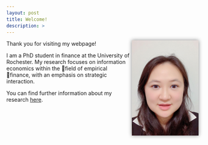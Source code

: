 ```yaml
---
layout: post
title: Welcome!
description: >
---
```

<img align="right" height="250" src="files/picture.jpg" style="box-shadow: 0px 0px 10px #888; border-radius:0%;">
Thank you for visiting my webpage!

I am a PhD student in finance at the University of Rochester. My research focuses on information economics within the field of empirical finance, with an emphasis on strategic interaction.


You can find further information about my research [here](https://botongshang.github.io/research/).